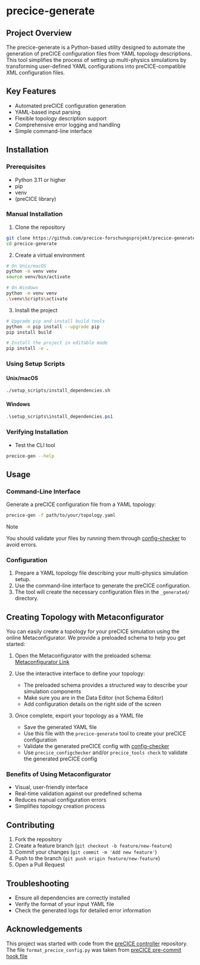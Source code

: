 # precice-generate

## Project Overview

The precice-generate is a Python-based utility designed to automate the generation of preCICE configuration files from YAML topology descriptions. This tool simplifies the process of setting up multi-physics simulations by transforming user-defined YAML configurations into preCICE-compatible XML configuration files.

## Key Features

- Automated preCICE configuration generation
- YAML-based input parsing
- Flexible topology description support
- Comprehensive error logging and handling
- Simple command-line interface

## Installation

### Prerequisites
- Python 3.11 or higher
- pip
- venv
- (preCICE library)

### Manual Installation

1. Clone the repository
```bash
git clone https://github.com/precice-forschungsprojekt/precice-generate.git
cd precice-generate
```

2. Create a virtual environment
```bash
# On Unix/macOS
python -m venv venv
source venv/bin/activate

# On Windows
python -m venv venv
.\venv\Scripts\activate
```

3. Install the project
```bash
# Upgrade pip and install build tools
python -m pip install --upgrade pip
pip install build

# Install the project in editable mode
pip install -e .
```

### Using Setup Scripts

#### Unix/macOS
```bash
./setup_scripts/install_dependencies.sh
```

#### Windows
```powershell
.\setup_scripts\install_dependencies.ps1
```

### Verifying Installation

- Test the CLI tool
```bash
precice-gen --help
```

## Usage

### Command-Line Interface

Generate a preCICE configuration file from a YAML topology:

```bash
precice-gen -f path/to/your/topology.yaml
```

> [!NOTE]
> You should validate your files by running them through [config-checker](https://github.com/precice-forschungsprojekt/config-checker) to avoid errors.

### Configuration

1. Prepare a YAML topology file describing your multi-physics simulation setup.
2. Use the command-line interface to generate the preCICE configuration.
3. The tool will create the necessary configuration files in the `_generated/` directory.

## Creating Topology with Metaconfigurator

You can easily create a topology for your preCICE simulation using the online Metaconfigurator. We provide a preloaded schema to help you get started:

1. Open the Metaconfigurator with the preloaded schema: [Metaconfigurator Link](https://metaconfigurator.github.io/meta-configurator/?schema=https://github.com/precice-forschungsprojekt/precice-generate/blob/main/schemas/topology-schema.json)

2. Use the interactive interface to define your topology:
   - The preloaded schema provides a structured way to describe your simulation components
   - Make sure you are in the Data Editor (not Schema Editor)
   - Add configuration details on the right side of the screen

3. Once complete, export your topology as a YAML file
   - Save the generated YAML file
   - Use this file with the `precice-generate` tool to create your preCICE configuration
   - Validate the generated preCICE config with [config-checker](https://github.com/precice-forschungsprojekt/config-checker)
   - Use `precice_configchecker` and/or `precice_tools check` to validate the generated preCICE config

### Benefits of Using Metaconfigurator
- Visual, user-friendly interface
- Real-time validation against our predefined schema
- Reduces manual configuration errors
- Simplifies topology creation process

## Contributing

1. Fork the repository
2. Create a feature branch (`git checkout -b feature/new-feature`)
3. Commit your changes (`git commit -m 'Add new feature'`)
4. Push to the branch (`git push origin feature/new-feature`)
5. Open a Pull Request

## Troubleshooting

- Ensure all dependencies are correctly installed
- Verify the format of your input YAML file
- Check the generated logs for detailed error information

## Acknowledgements

This project was started with code from the [preCICE controller](https://github.com/precice/controller) repository.
The file `format_precice_config.py` was taken from [preCICE pre-commit hook file](https://github.com/precice/precice-pre-commit-hooks/blob/main/format_precice_config/format_precice_config.py)
